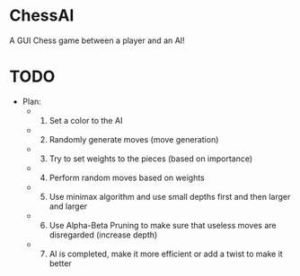 # ChessAI
A GUI Chess game between a player and an AI!


# TODO
- Plan:
  - 1. Set a color to the AI
  - 2. Randomly generate moves (move generation)
  - 3. Try to set weights to the pieces (based on importance)
  - 4. Perform random moves based on weights
  - 5. Use minimax algorithm and use small depths first and then larger and larger
  - 6. Use Alpha-Beta Pruning to make sure that useless moves are disregarded (increase depth)
  - 7. AI is completed, make it more efficient or add a twist to make it better
